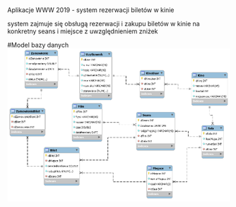 #
Aplikacje WWW 2019 - system rezerwacji biletów w kinie

system zajmuje się obsługą rezerwacji i zakupu biletów w kinie na konkretny seans i miejsce z uwzględnieniem zniżek

#Model bazy danych
![Model bazy danych](./db_schema.png)
